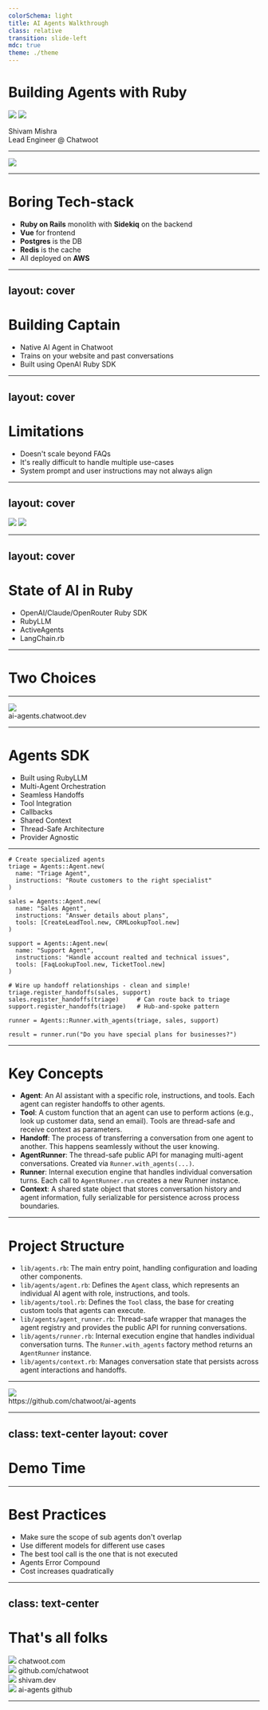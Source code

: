```yaml
---
colorSchema: light
title: AI Agents Walkthrough
class: relative
transition: slide-left
mdc: true
theme: ./theme
---
```


# Building Agents with Ruby

<img class="h-20 w-auto inline drop-shadow absolute bottom-30 right-64" src="/woot.png"/>
<img class="h-24 w-auto inline rotate-30 drop-shadow absolute bottom-36 right-34" src="/ruby.png"/>

Shivam Mishra<br>
Lead Engineer @ Chatwoot

---

<img src="/screenshot.png" class="inset-0 fixed">

<!--
Let's talk about Chatwoot.
Chatwoot is an open source omnichannel support desk for small teams as well as enterprise, we allow you to connect multiple channels like instagram, whatsapp, email etc.
We've been doing all this with a small team of 8 people, managing this and a mobile app too.
-->

---

# Boring Tech-stack

- <span v-mark="{ at: 2, color: '#CC0000', type: 'box', animationDuration: 500 }">**Ruby on Rails**</span> monolith with **Sidekiq** on the backend
- **Vue** for frontend
- **Postgres** is the DB
- **Redis** is the cache
- All deployed on **AWS**


---
layout: cover
---

# Building Captain

<v-clicks>

- Native AI Agent in Chatwoot
- Trains on your website and past conversations
- Built using OpenAI Ruby SDK

</v-clicks>

---
layout: cover
---

# Limitations

<v-clicks>

- Doesn't scale beyond FAQs
- It's really difficult to handle multiple use-cases
- System prompt and user instructions may not always align

</v-clicks>

---
layout: cover
---

<img v-click.hide src="/openai-agents-sdk.png" class="absolute w-full top-8 shadow-lg outline outline-1 outline-gray-200 rounded-md overflow-hidden">
<img v-after src="/openai-agents-sdk.png" class="absolute w-full top-8 shadow-lg outline outline-1 outline-gray-200 rounded-md overflow-hidden opacity-50 blur-sm">

<section class="grid gap-5">
<v-clicks>
<Card v-after title="Framework to build a multi-agent system"><carbon:checkmark class="text-green-400" /></Card>
<Card v-after title="Supports handoffs"><carbon:checkmark class="text-green-400" /></Card>
<Card v-after title="Supports guardrails"><carbon:checkmark class="text-green-400" /></Card>
<Card v-after title="Great API to build Tools"><carbon:checkmark class="text-green-400" /></Card>
<Card v-after title="Built by the folks at OpenAI"><carbon:checkmark class="text-green-400" /></Card>
<Card v-after title="Built in Python"><carbon:close class="text-red-600" /></Card>
</v-clicks>
</section>

---
layout: cover
---

# State of AI in Ruby

<v-clicks>

- OpenAI/Claude/OpenRouter Ruby SDK
- RubyLLM
- ActiveAgents
- LangChain.rb

</v-clicks>

---

# Two Choices

<section class="grid grid-cols-2 gap-4">
  <v-clicks>
  <Card title="Use the OpenAI Agents SDK"/>
  <Card title="Build our own"/>
  <Card description="The framework is established is maintained by a team larger than ours"/>
  <Card description="We might fall short of features, will have to build a lot of expertise internally"/>
  <Card description="Since it's in Python, we will have to build infrastructure to pipe data from our Rails App"/>
  <Card description="Can we natively integrated in our Rails App"/>
  <Card description="Will be another service that we, and our OSS community will have to manage"/>
  <Card description="Easy to maintain and run in the long run"/>
  </v-clicks>
</section>

---

<img class="shadow-lg outline outline-1 outline-gray-200 rounded-md overflow-hidden h-full mx-auto -mt-2" src="/ai-agents.png"/>
<div class="text-xs mx-auto text-center mt-4">ai-agents.chatwoot.dev</div>

---

# Agents SDK

<v-clicks>

- Built using RubyLLM
- Multi-Agent Orchestration
- Seamless Handoffs
- Tool Integration
- Callbacks
- Shared Context
- Thread-Safe Architecture
- Provider Agnostic

</v-clicks>

---

```rb{all|2-17|20-22|24-26|2-5|7-11|12-17|20|21-22|24|26|all}
# Create specialized agents
triage = Agents::Agent.new(
  name: "Triage Agent",
  instructions: "Route customers to the right specialist"
)

sales = Agents::Agent.new(
  name: "Sales Agent",
  instructions: "Answer details about plans",
  tools: [CreateLeadTool.new, CRMLookupTool.new]
)

support = Agents::Agent.new(
  name: "Support Agent",
  instructions: "Handle account realted and technical issues",
  tools: [FaqLookupTool.new, TicketTool.new]
)

# Wire up handoff relationships - clean and simple!
triage.register_handoffs(sales, support)
sales.register_handoffs(triage)     # Can route back to triage
support.register_handoffs(triage)   # Hub-and-spoke pattern

runner = Agents::Runner.with_agents(triage, sales, support)

result = runner.run("Do you have special plans for businesses?")
```

---

# Key Concepts

-   **Agent**: An AI assistant with a specific role, instructions, and tools. Each agent can register handoffs to other agents.
-   **Tool**: A custom function that an agent can use to perform actions (e.g., look up customer data, send an email). Tools are thread-safe and receive context as parameters.
-   **Handoff**: The process of transferring a conversation from one agent to another. This happens seamlessly without the user knowing.
-   **AgentRunner**: The thread-safe public API for managing multi-agent conversations. Created via `Runner.with_agents(...)`.
-   **Runner**: Internal execution engine that handles individual conversation turns. Each call to `AgentRunner.run` creates a new Runner instance.
-   **Context**: A shared state object that stores conversation history and agent information, fully serializable for persistence across process boundaries.

---

# Project Structure

  -   `lib/agents.rb`: The main entry point, handling configuration and loading other components.
  -   `lib/agents/agent.rb`: Defines the `Agent` class, which represents an individual AI agent with role, instructions, and tools.
  -   `lib/agents/tool.rb`: Defines the `Tool` class, the base for creating custom tools that agents can execute.
  -   `lib/agents/agent_runner.rb`: Thread-safe wrapper that manages the agent registry and provides the public API for running conversations.
  -   `lib/agents/runner.rb`: Internal execution engine that handles individual conversation turns. The `Runner.with_agents` factory method returns an `AgentRunner` instance.
  -   `lib/agents/context.rb`: Manages conversation state that persists across agent interactions and handoffs.

---

<img class="shadow-lg outline outline-1 outline-gray-200 rounded-md overflow-hidden h-full mx-auto -mt-2" src="/agents-github.png"/>
<div class="text-xs mx-auto text-center mt-4">https://github.com/chatwoot/ai-agents</div>

---
class: text-center
layout: cover
---

# Demo Time

---

# Best Practices

- Make sure the scope of sub agents don't overlap
- Use different models for different use cases
- The best tool call is the one that is not executed
- Agents Error Compound
- Cost increases quadratically

---
class: text-center
---

# That's all folks

<div class="grid grid-cols-4 gap-4 pt-12 mb-20">

<div class="flex justify-center items-center h-full flex-col">
  <img class="w-44" src="/chatwoot-com.svg">
  chatwoot.com
</div>

<div class="flex justify-center items-center h-full flex-col">
  <img class="w-44" src="/github-chatwoot.svg">
  github.com/chatwoot
</div>

<div class="flex justify-center items-center h-full flex-col">
  <img class="w-44" src="/shivam-dev.svg">
  shivam.dev
</div>

<div class="flex justify-center items-center h-full flex-col">
  <img class="w-44" src="/agents-rb.svg">
  ai-agents github
</div>

</div>

---
